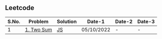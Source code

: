## Leetcode

S.No. | Problem | Solution | Date-1 | Date-2 | Date-3
--- | --- | --- | --- | --- | --- 
1 | [1. Two Sum](https://leetcode.com/problems/two-sum/) | [JS](https://leetcode.com/problems/two-sum/submissions/815563342/) | 05/10/2022 | - | -